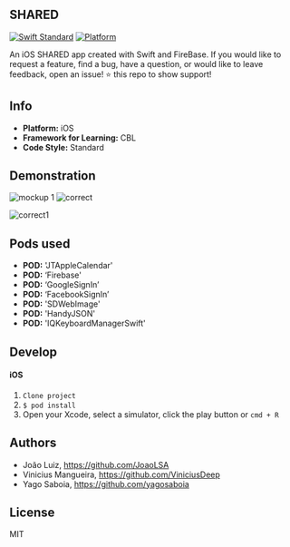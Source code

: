 ## SHARED

[![Swift Standard](https://img.shields.io/badge/code%20style-standard-brightgreen.svg?style=flat)](https://medium.com/@peter.lafferty/resources-for-ios-coding-standards-and-styles-7f0badf4581b)
[![Platform](https://img.shields.io/cocoapods/p/FireRecord.svg?style=flat)](https://github.com/BohdanOrlov/iOS-Developer-Roadmap)

An iOS SHARED app created with Swift and FireBase. If you would like to request a feature, find a bug, have a question, or would like to leave feedback, open an issue! ⭐️ this repo to show support!
## Info
* **Platform:** iOS 
* **Framework for Learning:** CBL
* **Code Style:** Standard

## Demonstration


![mockup 1](https://user-images.githubusercontent.com/32227073/41261601-d60570f4-6db2-11e8-9791-bb4408787cd9.png)
![correct](https://user-images.githubusercontent.com/32227073/41261760-a720e6a0-6db3-11e8-8171-ca5a4e7e1d92.png)

![correct1](https://user-images.githubusercontent.com/32227073/41261829-ea80cab4-6db3-11e8-83f8-ada0b504f0c9.png)

 ## Pods used
 * **POD:** 'JTAppleCalendar'
 * **POD:** ‘Firebase'
 * **POD:** ‘GoogleSignIn’
 * **POD:** ‘FacebookSignIn’
 * **POD:** 'SDWebImage'
 * **POD:** 'HandyJSON'
 * **POD:** 'IQKeyboardManagerSwift'
 
## Develop
#### iOS
1. `Clone project`
2. `$ pod install` 
3. Open your Xcode, select a simulator, click the play button or `cmd + R`
 
 
 ## Authors

* João Luiz, https://github.com/JoaoLSA
* Vinicius Mangueira,  https://github.com/ViniciusDeep
* Yago Saboia,  https://github.com/yagosaboia 
 
## License

MIT


